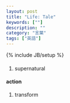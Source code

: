 ```yaml
---
layout: post
title: "Life: Tale"
keywords: [""]
description: ""
category: "言葉"
tags: ["英語"]
---
```

{% include JB/setup %}


####
1. supernatural

#### action
1. transform
